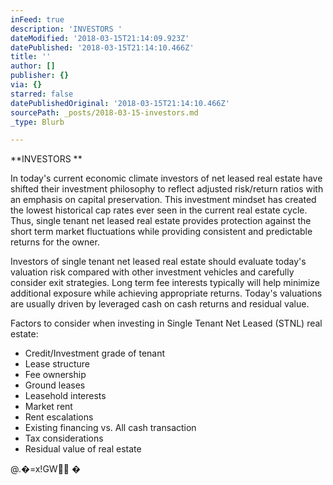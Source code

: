 ```yaml
---
inFeed: true
description: 'INVESTORS '
dateModified: '2018-03-15T21:14:09.923Z'
datePublished: '2018-03-15T21:14:10.466Z'
title: ''
author: []
publisher: {}
via: {}
starred: false
datePublishedOriginal: '2018-03-15T21:14:10.466Z'
sourcePath: _posts/2018-03-15-investors.md
_type: Blurb

---
```

**INVESTORS **

In today's current economic climate investors of net leased
real estate have shifted their investment philosophy to reflect adjusted
risk/return ratios with an emphasis on capital preservation. This investment
mindset has created the lowest historical cap rates ever seen in the current
real estate cycle. Thus, single tenant net leased real estate provides
protection against the short term market fluctuations while providing
consistent and predictable returns for the owner. 

Investors of single tenant net leased real estate should
evaluate today's valuation risk compared with other investment vehicles and
carefully consider exit strategies. Long term fee interests typically will help
minimize additional exposure while achieving appropriate returns. Today's
valuations are usually driven by leveraged cash on cash returns and residual
value.

Factors to consider when investing in Single Tenant Net
Leased (STNL) real estate:

* Credit/Investment
grade of tenant
* Lease
structure
* Fee
ownership
* Ground
leases
* Leasehold
interests
* Market
rent
* Rent
escalations
* Existing
financing vs. All cash transaction
* Tax
considerations
* Residual
value of real estate

@.�=x!GW
�